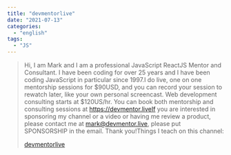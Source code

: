 ```yaml
---
title: "devmentorlive"
date: "2021-07-13"
categories:
  - "english"
tags:
  - "JS"
---
```


> Hi, I am Mark and I am a professional JavaScript ReactJS Mentor and Consultant. I have been coding for over 25 years and I have been coding JavaScript in particular since 1997.I do live, one on one mentorship sessions for $90USD, and you can record your session to rewatch later, like your own personal screencast. Web development consulting starts at $120US/hr. You can book both mentorship and consulting sessions at https://devmentor.liveIf you are interested in sponsoring my channel or a video or having me review a product, please contact me at mark@devmentor.live, please put SPONSORSHIP in the email. Thank you!Things I teach on this channel:
>
> [devmentorlive](https://www.youtube.com/c/devmentorlive/playlists)
